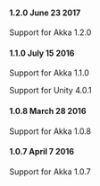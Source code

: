 #### 1.2.0 June 23 2017 ####

Support for Akka 1.2.0

#### 1.1.0 July 15 2016 ####

Support for Akka 1.1.0

Support for Unity 4.0.1

#### 1.0.8 March 28 2016 ####

Support for Akka 1.0.8

#### 1.0.7 April 7 2016 ####

Support for Akka 1.0.7